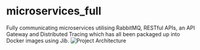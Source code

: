 # microservices_full
Fully communicating microservices utilising RabbitMQ, RESTful APIs, an API Gateway and Distributed Tracing which has all been packaged up into Docker images using Jib.
![Project Architecture](https://user-images.githubusercontent.com/40702606/144061535-7a42e85b-59d6-4f7f-9c35-18a48b49e6de.png)
